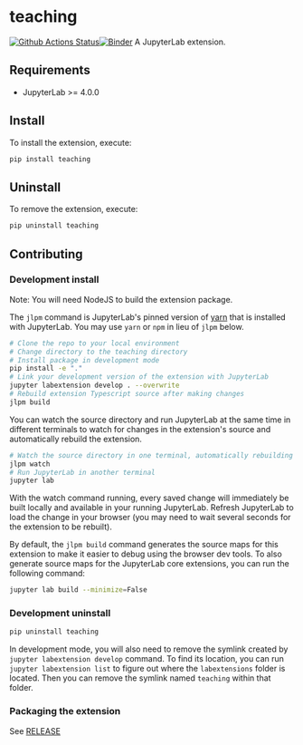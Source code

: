 # teaching

[![Github Actions Status](https://github.com/jonatas1n/jupyter-teaching/workflows/Build/badge.svg)](https://github.com/jonatas1n/jupyter-teaching/actions/workflows/build.yml)[![Binder](https://mybinder.org/badge_logo.svg)](https://mybinder.org/v2/gh/jonatas1n/jupyter-teaching/main?urlpath=lab)
A JupyterLab extension.

## Requirements

- JupyterLab >= 4.0.0

## Install

To install the extension, execute:

```bash
pip install teaching
```

## Uninstall

To remove the extension, execute:

```bash
pip uninstall teaching
```

## Contributing

### Development install

Note: You will need NodeJS to build the extension package.

The `jlpm` command is JupyterLab's pinned version of
[yarn](https://yarnpkg.com/) that is installed with JupyterLab. You may use
`yarn` or `npm` in lieu of `jlpm` below.

```bash
# Clone the repo to your local environment
# Change directory to the teaching directory
# Install package in development mode
pip install -e "."
# Link your development version of the extension with JupyterLab
jupyter labextension develop . --overwrite
# Rebuild extension Typescript source after making changes
jlpm build
```

You can watch the source directory and run JupyterLab at the same time in different terminals to watch for changes in the extension's source and automatically rebuild the extension.

```bash
# Watch the source directory in one terminal, automatically rebuilding when needed
jlpm watch
# Run JupyterLab in another terminal
jupyter lab
```

With the watch command running, every saved change will immediately be built locally and available in your running JupyterLab. Refresh JupyterLab to load the change in your browser (you may need to wait several seconds for the extension to be rebuilt).

By default, the `jlpm build` command generates the source maps for this extension to make it easier to debug using the browser dev tools. To also generate source maps for the JupyterLab core extensions, you can run the following command:

```bash
jupyter lab build --minimize=False
```

### Development uninstall

```bash
pip uninstall teaching
```

In development mode, you will also need to remove the symlink created by `jupyter labextension develop`
command. To find its location, you can run `jupyter labextension list` to figure out where the `labextensions`
folder is located. Then you can remove the symlink named `teaching` within that folder.

### Packaging the extension

See [RELEASE](RELEASE.md)
